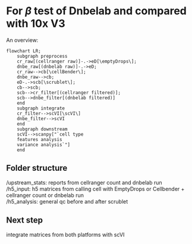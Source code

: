 # For $\beta$ test of Dnbelab and compared with 10x V3

An overview:

```mermaid
flowchart LR;
    subgraph preprocess
    cr_raw[(cellranger raw)]-.->eD[\emptyDrops\];
    dnbe_raw[(dnbelab raw)]-.->eD;
    cr_raw-->cb[\cellBender\];
    dnbe_raw-->cb;
    eD-.->scb[\scrublet\];
    cb-->scb;
    scb-->cr_filter[(cellranger filtered)];
    scb-->dnbe_filter[(dnbelab filtered)]
    end
    subgraph integrate
    cr_filter-->scVI[\scVI\]
    dnbe_filter-->scVI
    end
    subgraph downstream
    scVI-->scanpy["`cell type
    features analysis
    variance analysis`"]
    end
```

## Folder structure

/upstream_stats: reports from cellranger count and dnbelab run  
/h5_input: h5 matrices from calling cell with EmptyDrops or Cellbender + cellranger count or dnbelab run  
/h5_analysis: general qc before and after scrublet

## Next step

integrate matrices from both platforms with scVI